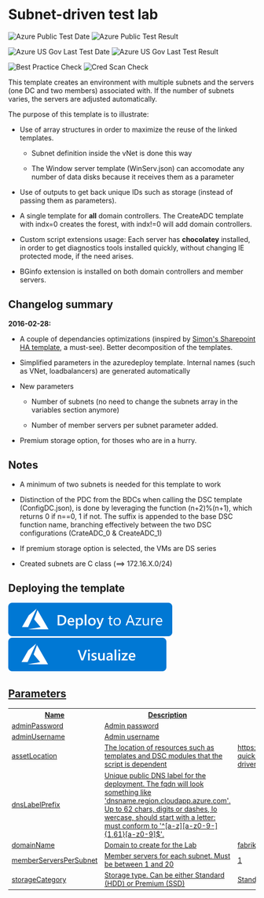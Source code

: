 # Subnet-driven test lab

![Azure Public Test Date](https://azurequickstartsservice.blob.core.windows.net/badges/301-subnet-driven-deployment/PublicLastTestDate.svg)
![Azure Public Test Result](https://azurequickstartsservice.blob.core.windows.net/badges/301-subnet-driven-deployment/PublicDeployment.svg)

![Azure US Gov Last Test Date](https://azurequickstartsservice.blob.core.windows.net/badges/301-subnet-driven-deployment/FairfaxLastTestDate.svg)
![Azure US Gov Last Test Result](https://azurequickstartsservice.blob.core.windows.net/badges/301-subnet-driven-deployment/FairfaxDeployment.svg)

![Best Practice Check](https://azurequickstartsservice.blob.core.windows.net/badges/301-subnet-driven-deployment/BestPracticeResult.svg)
![Cred Scan Check](https://azurequickstartsservice.blob.core.windows.net/badges/301-subnet-driven-deployment/CredScanResult.svg)

This template creates an environment with multiple subnets and the servers (one
DC and two members) associated with. If the number of subnets varies, the
servers are adjusted automatically.

The purpose of this template is to illustrate:

- Use of array structures in order to maximize the reuse of the linked
  templates.

  - Subnet definition inside the vNet is done this way

  - The Window server template (WinServ.json) can accomodate any number of data
    disks because it receives them as a parameter

- Use of outputs to get back unique IDs such as storage (instead of passing them
  as parameters).

- A single template for **all** domain controllers. The CreateADC template with
  indx=0 creates the forest, with indx!=0 will add domain controllers.

- Custom script extensions usage: Each server has **chocolatey** installed, in
  order to get diagnostics tools installed quickly, without changing IE
  protected mode, if the need arises.

- BGinfo extension is installed on both domain controllers and member servers.

## Changelog summary

**2016-02-28:**

- A couple of dependancies optimizations (inspired by
  <A href="https://github.com/Azure/azure-quickstart-templates/tree/master/sharepoint-server-farm-ha">Simon's
  Sharepoint HA template</A>, a must-see). Better decomposition of the
  templates.

- Simplified parameters in the azuredeploy template. Internal names (such as
  VNet, loadbalancers) are generated automatically

- New parameters

  - Number of subnets (no need to change the subnets array in the variables
    section anymore)

  - Number of member servers per subnet parameter added.

- Premium storage option, for thoses who are in a hurry.

## Notes

- A minimum of two subnets is needed for this template to work

- Distinction of the PDC from the BDCs when calling the DSC template
  (ConfigDC.json), is done by leveraging the function (n+2)%(n+1), which returns
  0 if n==0, 1 if not. The suffix is appended to the base DSC function name,
  branching effectively between the two DSC configurations (CrateADC_0 &
  CreateADC_1)

- If premium storage option is selected, the VMs are DS series

- Created subnets are C class (==> 172.16.X.0/24)

## Deploying the template

[![Deploy To Azure](https://raw.githubusercontent.com/Azure/azure-quickstart-templates/master/1-CONTRIBUTION-GUIDE/images/deploytoazure.svg?sanitize=true)](https://portal.azure.com/#create/Microsoft.Template/uri/https%3A%2F%2Fraw.githubusercontent.com%2FAzure%2Fazure-quickstart-templates%2Fmaster%2F301-subnet-driven-deployment%2Fazuredeploy.json)
[![Visualize](https://raw.githubusercontent.com/Azure/azure-quickstart-templates/master/1-CONTRIBUTION-GUIDE/images/visualizebutton.svg?sanitize=true)](http://armviz.io/#/?load=https%3A%2F%2Fraw.githubusercontent.com%2FAzure%2Fazure-quickstart-templates%2Fmaster%2F301-subnet-driven-deployment%2Fazuredeploy.json)

<a href="http://armviz.io/#/?load=https%3A%2F%2Fgithub.com%2FAzure%2Fazure-quickstart-templates%2Fmaster%2F301-subnet-driven-deployment%2Fazuredeploy.json" target="_blank">

## Parameters

<table>
<colgroup><col/><col/><col/></colgroup>
<tr><th>Name</th><th>Description</th><th>DefaultValue</th></tr>
<tr><td>adminPassword</td><td>Admin password</td><td></td></tr>
<tr><td>adminUsername</td><td>Admin username</td><td></td></tr>
<tr><td>assetLocation</td><td>The location of resources such as templates and DSC modules that the script is dependent</td><td>https://raw.githubusercontent.com/Azure/azure-quickstart-
templates/master/301-subnet-driven-deployment/</td></tr>
<tr><td>dnsLabelPrefix</td><td>Unique public DNS label for the deployment. The fqdn will look something like &#39;dnsname.region.cloudapp.azure.com&#39;. Up to 62 chars, digits or dashes, lo
wercase, should start with a letter: must conform to &#39;^[a-z][a-z0-9-]{1,61}[a-z0-9]$&#39;.</td><td></td></tr>
<tr><td>domainName</td><td>Domain to create for the Lab</td><td>fabrikam.com</td></tr>
<tr><td>memberServersPerSubnet</td><td>Member servers for each subnet. Must be between 1 and 20</td><td>1</td></tr>
<tr><td>storageCategory</td><td>Storage type. Can be either Standard (HDD) or Premium (SSD)</td><td>Standard</td></tr>
</table>
